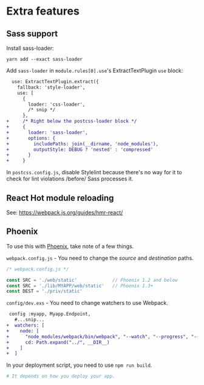 Extra features
==============

Sass support
------------

Install sass-loader:

```
yarn add --exact sass-loader
```

Add `sass-loader` in `module.rules[0].use`'s ExtractTextPlugin `use` block:

```diff
  use: ExtractTextPlugin.extract({
    fallback: 'style-loader',
    use: [
      {
        loader: 'css-loader',
        /* snip */
      },
+     /* Right below the postcss-loader block */
+     {
+       loader: 'sass-loader',
+       options: {
+         includePaths: join(__dirname, 'node_modules'),
+         outputStyle: DEBUG ? 'nested' : 'compressed'
+       }
+     }
```

In `postcss.config.js`, disable Stylelint because there's no way for it to check for lint violations /before/ Sass processes it.

React Hot module reloading
--------------------------

See: https://webpack.js.org/guides/hmr-react/

Phoenix
-------

To use this with [Phoenix](http://www.phoenixframework.org), take note of a few things.

`webpack.config.js` - You need to change the *source* and *destination* paths.

```js
/* webpack.config.js */

const SRC = './web/static'             // Phoenix 1.2 and below
const SRC = './lib/MYAPP/web/static'   // Phoenix 1.3+
const DEST = './priv/static'
```

`config/dev.exs` - You need to change watchers to use Webpack.

```diff
 config :myapp, Myapp.Endpoint,
   #...snip...
+  watchers: [
+    node: [
+      "node_modules/webpack/bin/webpack", "--watch", "--progress", "--colors",
+      cd: Path.expand("../", __DIR__)
+    ]
+  ]
```

In your deployment script, you need to use `npm run build`.

```ex
# It depends on how you deploy your app.
```
